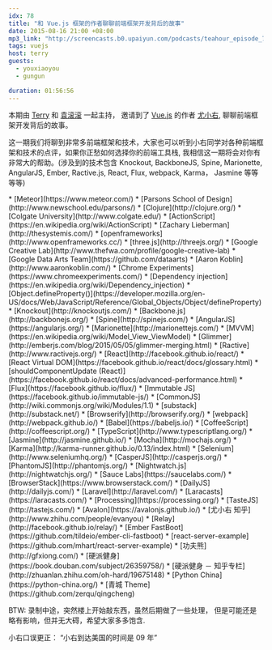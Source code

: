 ```yaml
---
idx: 78
title: "和 Vue.js 框架的作者聊聊前端框架开发背后的故事"
date: 2015-08-16 21:00 +08:00
mp3_link: "http://screencasts.b0.upaiyun.com/podcasts/teahour_episode_78.m4a"
tags: vuejs
host: terry
guests:
  - youxiaoyou
  - gungun

duration: 01:56:56
---
```


本期由 [Terry](http://weibo.com/poshboytl) 和 [袁滚滚](http://weibo.com/rollrollyuan) 一起主持， 邀请到了 [Vue.js](http://vuejs.org/) 的作者 [尤小右](http://weibo.com/arttechdesign), 聊聊前端框架开发背后的故事。

这一期我们将聊到非常多前端框架和技术，大家也可以听到小右同学对各种前端框架和技术的点评，如果你正愁如何选择你的前端工具栈, 我相信这一期将会对你有非常大的帮助。(涉及到的技术包含 Knockout, BackboneJS, Spine, Marionette, AngularJS, Ember, Ractive.js, React, Flux, webpack, Karma， Jasmine 等等等等)

<section class="notes" markdown="1">
* [Meteor](https://www.meteor.com/)
* [Parsons School of Design](http://www.newschool.edu/parsons/)
* [Clojure](http://clojure.org/)
* [Colgate University](http://www.colgate.edu/)
* [ActionScript](https://en.wikipedia.org/wiki/ActionScript)
* [Zachary Lieberman](http://thesystemis.com/)
* [openframeworks](http://www.openframeworks.cc/)
* [three.js](http://threejs.org/)
* [Google Creative Lab](http://www.thefwa.com/profile/google-creative-lab)
* [Google Data Arts Team](https://github.com/dataarts)
* [Aaron Koblin](http://www.aaronkoblin.com/)
* [Chrome Experiments](https://www.chromeexperiments.com/)
* [Dependency injection](https://en.wikipedia.org/wiki/Dependency_injection)
* [Object.defineProperty()](https://developer.mozilla.org/en-US/docs/Web/JavaScript/Reference/Global_Objects/Object/defineProperty)
* [Knockout](http://knockoutjs.com/)
* [Backbone.js](http://backbonejs.org/)
* [Spine](http://spinejs.com/)
* [AngularJS](https://angularjs.org/)
* [Marionette](http://marionettejs.com/)
* [MVVM](https://en.wikipedia.org/wiki/Model_View_ViewModel)
* [Glimmer](http://emberjs.com/blog/2015/05/05/glimmer-merging.html)
* [Ractive](http://www.ractivejs.org/)
* [React](http://facebook.github.io/react/)
* [React Virtual DOM](https://facebook.github.io/react/docs/glossary.html)
* [shouldComponentUpdate (React)](https://facebook.github.io/react/docs/advanced-performance.html)
* [Flux](https://facebook.github.io/flux/)
* [Immutable JS](https://facebook.github.io/immutable-js/)
* [CommonJS](http://wiki.commonjs.org/wiki/Modules/1.1)
* [substack](http://substack.net/)
* [Browserify](http://browserify.org/)
* [webpack](http://webpack.github.io/)
* [Babel](https://babeljs.io/)
* [CoffeeScript](http://coffeescript.org/)
* [TypeScript](http://www.typescriptlang.org/)
* [Jasmine](http://jasmine.github.io/)
* [Mocha](http://mochajs.org/)
* [Karma](http://karma-runner.github.io/0.13/index.html)
* [Selenium](http://www.seleniumhq.org/)
* [CasperJS](http://casperjs.org/)
* [PhantomJS](http://phantomjs.org/)
* [Nightwatch.js](http://nightwatchjs.org/)
* [Sauce Labs](https://saucelabs.com/)
* [BrowserStack](https://www.browserstack.com/)
* [DailyJS](http://dailyjs.com/)
* [Laravel](http://laravel.com/)
* [Laracasts](https://laracasts.com/)
* [Processing](https://processing.org/)
* [TasteJS](http://tastejs.com/)
* [Avalon](https://avalonjs.github.io/)
* [尤小右 知乎](http://www.zhihu.com/people/evanyou)
* [Relay](http://facebook.github.io/relay/)
* [Ember FastBoot](https://github.com/tildeio/ember-cli-fastboot)
* [react-server-example](https://github.com/mhart/react-server-example)
* [功夫熊](http://gfxiong.com/)
* [硬派健身](https://book.douban.com/subject/26359758/)
* [硬派健身 － 知乎专栏](http://zhuanlan.zhihu.com/oh-hard/19675148)
* [Python China](https://python-china.org/)
* [青城 Theme](https://github.com/zerqu/qingcheng)
</section>

BTW:
录制中途，突然楼上开始敲东西，虽然后期做了一些处理， 但是可能还是略有影响，但并无大碍，希望大家多多饱含.

小右口误更正： “小右到达美国的时间是 09 年”
